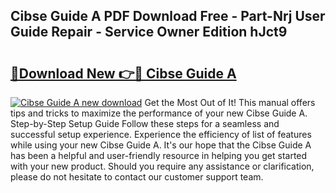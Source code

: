## Cibse Guide A PDF Download Free - Part-Nrj User Guide Repair - Service Owner Edition hJct9

# <h2><a href="http://bc82997.oget.top/?id=Cibse+Guide+A">🔗Download New 👉🔴 Cibse Guide A</a></h2>

[![Cibse Guide A new download](https://i.imgur.com/5g1atiW.png)](http://bc82997.oget.top/?id=Cibse+Guide+A)
Get the Most Out of It! This manual offers tips and tricks to maximize the performance of your new Cibse Guide A. Step-by-Step Setup Guide Follow these steps for a seamless and successful setup experience. Experience the efficiency of list of features while using your new Cibse Guide A. It's our hope that the Cibse Guide A has been a helpful and user-friendly resource in helping you get started with your new product. Should you require any assistance or clarification, please do not hesitate to contact our customer support team.
